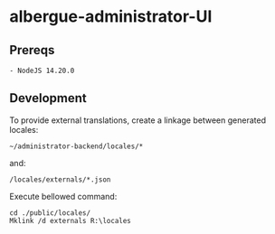 # albergue-administrator-UI
## Prereqs
```
- NodeJS 14.20.0
```
## Development
To provide external translations, create a linkage between generated locales:
```
~/administrator-backend/locales/*
```
and:
```
/locales/externals/*.json
```
Execute bellowed command:
```
cd ./public/locales/
Mklink /d externals R:\locales
```
